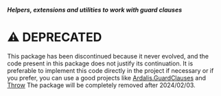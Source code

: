 ***Helpers, extensions and utilities to work with guard clauses***

# :warning: DEPRECATED

This package has been discontinued because it never evolved, and the code present in this package does not justify its continuation. It is preferable to implement this code directly in the project if necessary or if you prefer, you can use a good projects like [Ardalis.GuardClauses](https://github.com/ardalis/GuardClauses) and [Throw](https://github.com/mantinband/throw) The package will be completely removed after 2024/02/03.